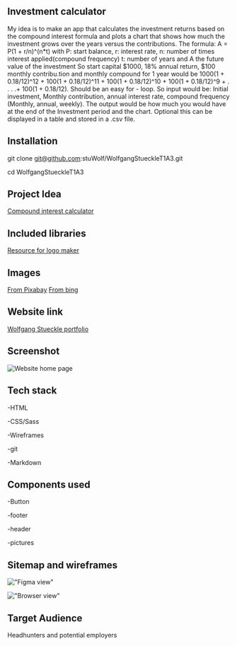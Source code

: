 ## Investment calculator

My idea is to make an app that calculates the investment returns based on the compound interest formula and plots a chart that shows how much the investment grows over the years versus the contributions. The formula: A = P(1 + r/n)^(n*t) with P: start balance, r: interest rate, n: number of times interest applied(compound frequency) t: number of years and A the future value of the investment
 So start capital $1000, 18% annual return, $100 monthly contribu.tion and monthly compound for 1 year would be 1000(1 + 0.18/12)^12 + 100(1 + 0.18/12)^11 + 100(1 + 0.18/12)^10 + 100(1 + 0.18/12)^9 + . . . .+                100(1 + 0.18/12). Should be an easy for - loop.
So input would be: Initial investment, Monthly contribution, annual interest rate, compound frequency  (Monthly, annual, weekly). The output would be how much you would have at the end of the Investment period and the chart. Optional this can be displayed in a table and stored in a .csv file.




## Installation

 git clone git@github.com:stuWolf/WolfgangStueckleT1A3.git

cd WolfgangStueckleT1A3

## Project Idea

[Compound interest calculator](https://www.investor.gov/financial-tools-calculators/calculators/compound-interest-calculator)





## Included libraries

[Resource for logo maker](https://www.freelogodesign.org/)

## Images

[From Pixabay](https://pixabay.com/)
[From bing](https://bing.com/)

## Website link

[Wolfgang Stueckle portfolio](https://wolfstueckleportfolio.netlify.app/)

## Screenshot

![Website home page](./docs/Screenshot3.png)

## Tech stack

-HTML

-CSS/Sass

-Wireframes

-git

-Markdown

## Components used
-Button

-footer

-header

-pictures


## Sitemap and wireframes
!["Figma view"](./docs/Wire%20frame%20I%20phone.png)


!["Browser view"](./docs/Screenshot3.png)

## Target Audience

Headhunters and potential employers